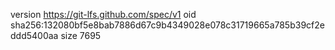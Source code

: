 version https://git-lfs.github.com/spec/v1
oid sha256:132080bf5e8bab7886d67c9b4349028e078c31719665a785b39cf2eddd5400aa
size 7695
